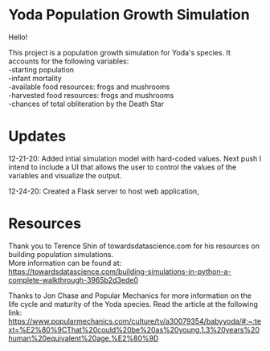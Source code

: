 # Yoda Population Growth Simulation

Hello!

This project is a population growth simulation for Yoda's species. It accounts for the following variables:<br />
-starting population<br />
-infant mortality<br />
-available food resources: frogs and mushrooms<br />
-harvested food resources: frogs and mushrooms<br />
-chances of total obliteration by the Death Star<br />

# Updates
12-21-20: Added intial simulation model with hard-coded values. Next push I intend to include a UI that allows the user to control the values of the variables and visualize the output.

12-24-20: Created a Flask server to host web application,

# Resources
Thank you to Terence Shin of towardsdatascience.com for his resources on building population simulations.<br /> 
More information can be found at: https://towardsdatascience.com/building-simulations-in-python-a-complete-walkthrough-3965b2d3ede0 <br /> 

Thanks to Jon Chase and Popular Mechanics for more information on the life cycle and maturity of the Yoda species. Read the article at the following link:<br /> 
https://www.popularmechanics.com/culture/tv/a30079354/babyyoda/#:~:text=%E2%80%9CThat%20could%20be%20as%20young,1.3%20years%20human%20equivalent%20age.%E2%80%9D
